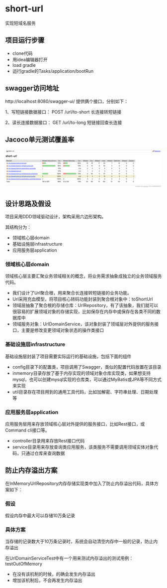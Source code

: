 # short-url
实现短域名服务

## 项目运行步骤
* clone代码
* 用idea编辑器打开
* load gradle
* 运行gradle的Tasks/application/bootRun

## swagger访问地址
http://localhost:8080/swagger-ui/
提供俩个接口，分别如下：

1、写短链接数据接口： POST /url/to-short 长连接转短链接

2、读长连接数据接口： GET  /url/to-long  短链接回查长连接

## Jacoco单元测试覆盖率

<img src="./doc/images/jacoco.png" />

## 设计思路及假设
项目采用DDD领域驱动设计，架构采用六边形架构。

其结构分为：
* 领域核心层domain
* 基础设施层infrastructure
* 应用服务层application

### 领域核心层domain
领域核心层主要汇聚业务领域相关的概念，将业务需求抽象成独立的业务领域服务代码。
* 我们设计了Url聚合根，用来聚合长连接转短链接的业务功能。
* Url采用充血模型，将项目核心转码功能封装到聚合根对象中：toShortUrl
* 领域层抽象了聚合根的存储仓库：UrlRepository，有了该抽象，我们就可以很容易的扩展领域对象的存储实现，比如保存在内存中或保存在各类不同的数据库中
* 领域服务对象：UrlDomainService，该对象封装了领域层对外提供的服务接口，主要是修改变更领域对象状态的操作类接口

### 基础设施层infrastructure
基础设施层封装了项目需要实际运行的基础设施，包括下面的组件
* config目录下的配置类，项目调用了Swagger，类似的配置代码放置在该目录
* inmemory目录存放了基于内存实现的领域对象仓库实现类，如果想支持mysql，也可以创建mysql实现的仓库类，可以通过MyBatis或JPA等不同方式来实现
* util目录存在项目用到的通用工具代码，比如加解密、字符串处理、日期处理等

### 应用服务层application
应用服务层用来存放领域核心层对外提供的服务接口，比如Rest接口，或Command cli接口等。
* controller目录用来存放Rest接口代码
* service目录用来存放查询类应用服务，该类服务不需要调用领域实体对象代码，只通过仓库来查询数据

## 防止内存溢出方案
在InMemoryUrlRepository内存存储实现类中加入了防止内存溢出代码，具体方案如下：

### 假设
假设内存中最大可以存储10万条记录

### 具体方案
当存储的记录数大于10万条记录时，系统会自动清空内存中一般的记录，防止内存溢出

在UrlDomainServiceTest中有一个用来测试内存溢出的测试用例：testOutOfMemory
* 在没有该机制的时候，的确会发生内存溢出
* 增加该机制后，不会再发生内存溢出

